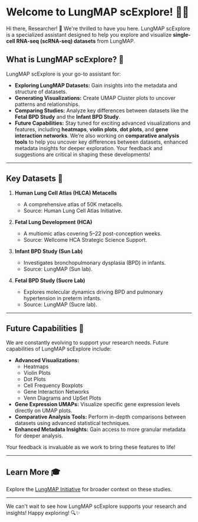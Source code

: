 # Welcome to LungMAP scExplore! 🌟🧬

Hi there, Researcher! 👋 We're thrilled to have you here. LungMAP scExplore is a specialized assistant designed to help you explore and visualize **single-cell RNA-seq (scRNA-seq) datasets** from LungMAP.

## What is LungMAP scExplore? 🤔

LungMAP scExplore is your go-to assistant for:
- **Exploring LungMAP Datasets:** Gain insights into the metadata and structure of datasets.
- **Generating Visualizations:** Create UMAP Cluster plots to uncover patterns and relationships.
- **Comparing Studies:** Analyze key differences between datasets like the **Fetal BPD Study** and the **Infant BPD Study**.
- **Future Capabilities:** Stay tuned for exciting advanced visualizations and features, including **heatmaps**, **violin plots**, **dot plots**, and **gene interaction networks**. We’re also working on **comparative analysis tools** to help you uncover key differences between datasets, enhanced metadata insights for deeper exploration. Your feedback and suggestions are critical in shaping these developments!


---

## Key Datasets 📂

1. **Human Lung Cell Atlas (HLCA) Metacells**
   - A comprehensive atlas of 50K metacells.
   - Source: Human Lung Cell Atlas Initiative.

2. **Fetal Lung Development (HCA)**
   - A multiomic atlas covering 5–22 post-conception weeks.
   - Source: Wellcome HCA Strategic Science Support.

3. **Infant BPD Study (Sun Lab)**
   - Investigates bronchopulmonary dysplasia (BPD) in infants.
   - Source: LungMAP (Sun lab).

4. **Fetal BPD Study (Sucre Lab)**
   - Explores molecular dynamics driving BPD and pulmonary hypertension in preterm infants.
   - Source: LungMAP (Sucre lab).

---

## Future Capabilities 🚀

We are constantly evolving to support your research needs. Future capabilities of LungMAP scExplore include:
- **Advanced Visualizations:**
  - Heatmaps
  - Violin Plots
  - Dot Plots
  - Cell Frequency Boxplots
  - Gene Interaction Networks
  - Venn Diagrams and UpSet Plots
- **Gene Expression UMAPs:** Visualize specific gene expression levels directly on UMAP plots.
- **Comparative Analysis Tools:** Perform in-depth comparisons between datasets using advanced statistical techniques.
- **Enhanced Metadata Insights:** Gain access to more granular metadata for deeper analysis.

Your feedback is invaluable as we work to bring these features to life!

---

## Learn More 🎓

Explore the [LungMAP Initiative](https://www.lungmap.net) for broader context on these studies.

---

We can't wait to see how LungMAP scExplore supports your research and insights! Happy exploring! 🔍✨
